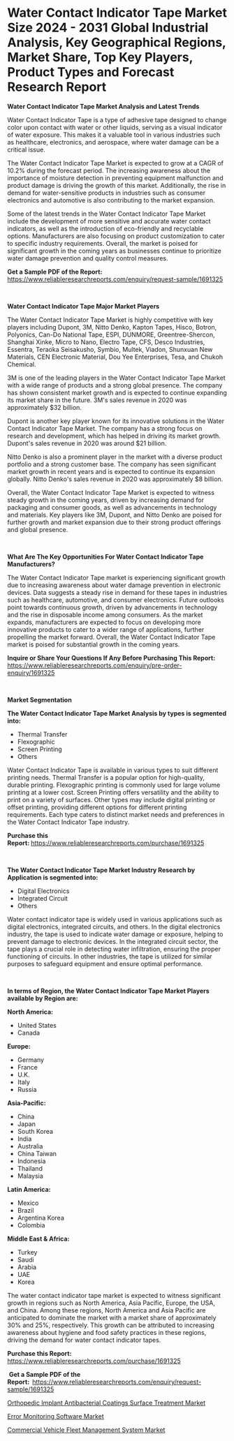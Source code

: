 <p><h1>Water Contact Indicator Tape Market Size 2024 - 2031 Global Industrial Analysis, Key Geographical Regions, Market Share, Top Key Players, Product Types and Forecast Research Report</h1></p><p><strong>Water Contact Indicator Tape Market Analysis and Latest Trends</strong></p>
<p><p>Water Contact Indicator Tape is a type of adhesive tape designed to change color upon contact with water or other liquids, serving as a visual indicator of water exposure. This makes it a valuable tool in various industries such as healthcare, electronics, and aerospace, where water damage can be a critical issue. </p><p>The Water Contact Indicator Tape Market is expected to grow at a CAGR of 10.2% during the forecast period. The increasing awareness about the importance of moisture detection in preventing equipment malfunction and product damage is driving the growth of this market. Additionally, the rise in demand for water-sensitive products in industries such as consumer electronics and automotive is also contributing to the market expansion.</p><p>Some of the latest trends in the Water Contact Indicator Tape Market include the development of more sensitive and accurate water contact indicators, as well as the introduction of eco-friendly and recyclable options. Manufacturers are also focusing on product customization to cater to specific industry requirements. Overall, the market is poised for significant growth in the coming years as businesses continue to prioritize water damage prevention and quality control measures.</p></p>
<p><strong>Get a Sample PDF of the Report:&nbsp;</strong> <a href="https://www.reliableresearchreports.com/enquiry/request-sample/1691325">https://www.reliableresearchreports.com/enquiry/request-sample/1691325</a></p>
<p>&nbsp;</p>
<p><strong>Water Contact Indicator Tape Major Market Players</strong></p>
<p><p>The Water Contact Indicator Tape Market is highly competitive with key players including Dupont, 3M, Nitto Denko, Kapton Tapes, Hisco, Botron, Polyonics, Can-Do National Tape, ESPI, DUNMORE, Greentree-Shercon, Shanghai Xinke, Micro to Nano, Electro Tape, CFS, Desco Industries, Essentra, Teraoka Seisakusho, Symbio, Multek, Viadon, Shunxuan New Materials, CEN Electronic Material, Dou Yee Enterprises, Tesa, and Chukoh Chemical.</p><p>3M is one of the leading players in the Water Contact Indicator Tape Market with a wide range of products and a strong global presence. The company has shown consistent market growth and is expected to continue expanding its market share in the future. 3M's sales revenue in 2020 was approximately $32 billion.</p><p>Dupont is another key player known for its innovative solutions in the Water Contact Indicator Tape Market. The company has a strong focus on research and development, which has helped in driving its market growth. Dupont's sales revenue in 2020 was around $21 billion.</p><p>Nitto Denko is also a prominent player in the market with a diverse product portfolio and a strong customer base. The company has seen significant market growth in recent years and is expected to continue its expansion globally. Nitto Denko's sales revenue in 2020 was approximately $8 billion.</p><p>Overall, the Water Contact Indicator Tape Market is expected to witness steady growth in the coming years, driven by increasing demand for packaging and consumer goods, as well as advancements in technology and materials. Key players like 3M, Dupont, and Nitto Denko are poised for further growth and market expansion due to their strong product offerings and global presence.</p></p>
<p>&nbsp;</p>
<p><strong>What Are The Key Opportunities For Water Contact Indicator Tape Manufacturers?</strong></p>
<p><p>The Water Contact Indicator Tape market is experiencing significant growth due to increasing awareness about water damage prevention in electronic devices. Data suggests a steady rise in demand for these tapes in industries such as healthcare, automotive, and consumer electronics. Future outlooks point towards continuous growth, driven by advancements in technology and the rise in disposable income among consumers. As the market expands, manufacturers are expected to focus on developing more innovative products to cater to a wider range of applications, further propelling the market forward. Overall, the Water Contact Indicator Tape market is poised for substantial growth in the coming years.</p></p>
<p><strong>Inquire or Share Your Questions If Any Before Purchasing This Report:</strong> <a href="https://www.reliableresearchreports.com/enquiry/pre-order-enquiry/1691325">https://www.reliableresearchreports.com/enquiry/pre-order-enquiry/1691325</a></p>
<p>&nbsp;</p>
<p><strong>Market Segmentation</strong></p>
<p><strong>The Water Contact Indicator Tape Market Analysis by types is segmented into:</strong></p>
<p><ul><li>Thermal Transfer</li><li>Flexographic</li><li>Screen Printing</li><li>Others</li></ul></p>
<p><p>Water Contact Indicator Tape is available in various types to suit different printing needs. Thermal Transfer is a popular option for high-quality, durable printing. Flexographic printing is commonly used for large volume printing at a lower cost. Screen Printing offers versatility and the ability to print on a variety of surfaces. Other types may include digital printing or offset printing, providing different options for different printing requirements. Each type caters to distinct market needs and preferences in the Water Contact Indicator Tape industry.</p></p>
<p><strong>Purchase this Report:&nbsp;</strong><a href="https://www.reliableresearchreports.com/purchase/1691325">https://www.reliableresearchreports.com/purchase/1691325</a></p>
<p>&nbsp;</p>
<p><strong>The Water Contact Indicator Tape Market Industry Research by Application is segmented into:</strong></p>
<p><ul><li>Digital Electronics</li><li>Integrated Circuit</li><li>Others</li></ul></p>
<p><p>Water contact indicator tape is widely used in various applications such as digital electronics, integrated circuits, and others. In the digital electronics industry, the tape is used to indicate water damage or exposure, helping to prevent damage to electronic devices. In the integrated circuit sector, the tape plays a crucial role in detecting water infiltration, ensuring the proper functioning of circuits. In other industries, the tape is utilized for similar purposes to safeguard equipment and ensure optimal performance.</p></p>
<p>&nbsp;</p>
<p><strong>In terms of Region, the Water Contact Indicator Tape Market Players available by Region are:</strong></p>
<p>
    <p> <strong> North America: </strong>
        <ul>
            <li>United States</li>
            <li>Canada</li>
        </ul>
        </p> 
    <p> <strong> Europe: </strong>
        <ul>
            <li>Germany</li>
            <li>France</li>
            <li>U.K.</li>
            <li>Italy</li>
            <li>Russia</li>
        </ul>
        </p> 
    <p> <strong> Asia-Pacific: </strong>
        <ul>
            <li>China</li>
            <li>Japan</li>
            <li>South Korea</li>
            <li>India</li>
            <li>Australia</li>
            <li>China Taiwan</li>
            <li>Indonesia</li>
            <li>Thailand</li>
            <li>Malaysia</li>
        </ul>
        </p> 
    <p> <strong> Latin America: </strong>
        <ul>
            <li>Mexico</li>
            <li>Brazil</li>
            <li>Argentina Korea</li>
            <li>Colombia</li>
        </ul>
        </p> 
    <p> <strong> Middle East & Africa: </strong>
        <ul>
            <li>Turkey</li>
            <li>Saudi</li>
            <li>Arabia</li>
            <li>UAE</li>
            <li>Korea</li>
        </ul>
    </p>
    </p>
<p><p>The water contact indicator tape market is expected to witness significant growth in regions such as North America, Asia Pacific, Europe, the USA, and China. Among these regions, North America and Asia Pacific are anticipated to dominate the market with a market share of approximately 30% and 25%, respectively. This growth can be attributed to increasing awareness about hygiene and food safety practices in these regions, driving the demand for water contact indicator tapes.</p></p>
<p><strong>Purchase this Report: </strong><a href="https://www.reliableresearchreports.com/purchase/1691325">https://www.reliableresearchreports.com/purchase/1691325</a></p>
<p>&nbsp;<strong>Get a Sample PDF of the Report:&nbsp;&nbsp;</strong><a href="https://www.reliableresearchreports.com/enquiry/request-sample/1691325">https://www.reliableresearchreports.com/enquiry/request-sample/1691325</a></p>
<p><strong></strong></p>
<p><p><a href="https://view.publitas.com/reportprime-1/orthopedic-implant-antibacterial-coatings-surface-treatment-market-offers-provide-insightful-data-for-the-time-period-from-2024-to-2031-and-also-provide-analysis-based-on-application-type-and-region/">Orthopedic Implant Antibacterial Coatings Surface Treatment Market</a></p><p><a href="https://view.publitas.com/reportprime-1/decoding-the-error-monitoring-software-market-a-deep-dive-into-the-latest-market-trends-market-segmentation-and-competitive-analysis/">Error Monitoring Software Market</a></p><p><a href="https://view.publitas.com/reportprime-1/commercial-vehicle-fleet-management-system-market-a-comprehensive-report-of-its-market-share-growth-trends-2024-2031/">Commercial Vehicle Fleet Management System Market</a></p></p>